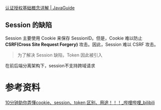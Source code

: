 [认证授权基础概念详解 | JavaGuide](https://javaguide.cn/system-design/security/basis-of-authority-certification.html#如何使用-session-cookie-方案进行身份验证)







## Session 的缺陷

Session 主要使用 Cookie 来保存 SessionID。但是，Cookie 难以防止 **CSRF(Cross Site Request Forgery)** 攻击。因此，Session 难以 CSRF 攻击。

> 为了解决 Session 缺陷，Token 因此被引入



在前后端分离架构下，session不支持跨域请求







# 参考资料

[10分钟助你弄懂cookie、session、token 区别、用途！！！_哔哩哔哩_bilibili](https://www.bilibili.com/video/BV1at421G7YC/?spm_id_from=333.1007.tianma.2-2-5.click&vd_source=52cd9a9deff2e511c87ff028e3bb01d2)